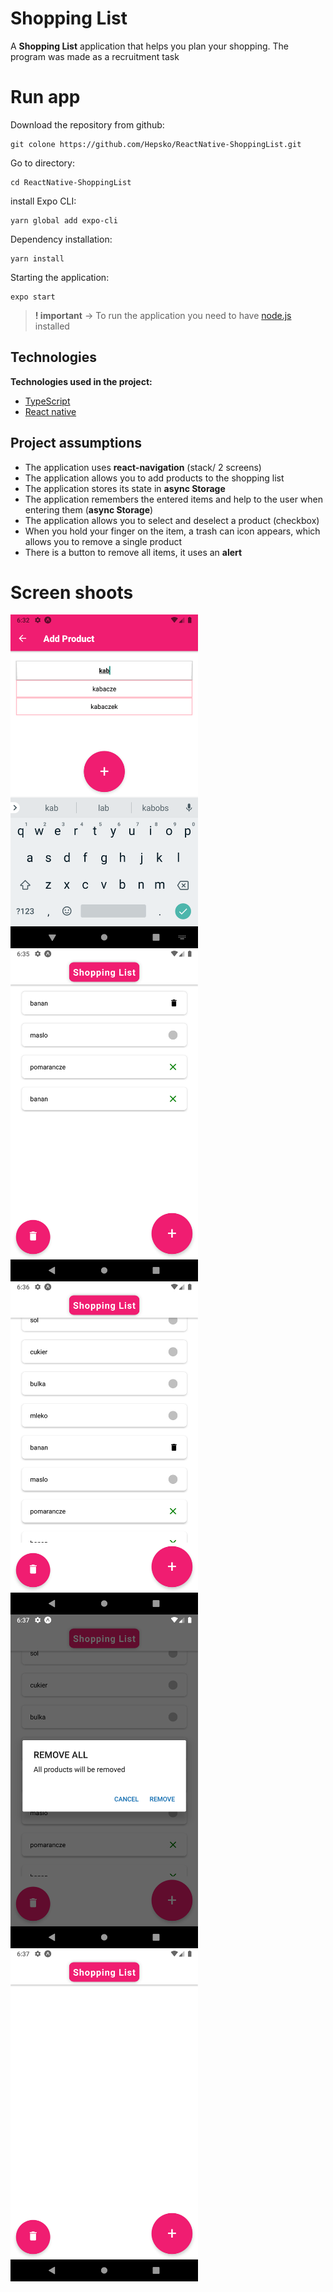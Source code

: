 # Shopping List

A **Shopping List** application that helps you plan your shopping.  The program was made as a recruitment task


# Run app
Download the repository from github:
```
git colone https://github.com/Hepsko/ReactNative-ShoppingList.git
```  
Go to directory:
```  
cd ReactNative-ShoppingList
```  
install Expo CLI:
```
yarn global add expo-cli
```  
Dependency installation:
```
yarn install
```  
Starting the application:
```
expo start
```  
> **! important** -> To run the application you need to have [node.js](https://nodejs.org/en/) installed
## Technologies

**Technologies used in the project:**
* [TypeScript](https://www.typescriptlang.org)
* [React native](https://reactnative.dev)

## Project assumptions
* The application uses **react-navigation** (stack/ 2 screens)
*  The application allows you to add products to the shopping list
* The application stores its state in **async Storage**
* The application remembers the entered items and help to the user when entering them (**async Storage**)
* The application allows you to select and deselect a product (checkbox)
* When you hold your finger on the item, a trash can icon appears, which allows you to remove a single product
* There is a button to remove all items, it uses an **alert**


# Screen shoots
<div style="text-align: center">
<img  alt="Screen1"  width="300" src="https://github.com/Hepsko/ReactNative-ShoppingList/blob/main/app_screenshots/Screenshot_1.png" style="float: left; margin-right: 50px;"/>
<img  alt="Screen6" width="300" src="https://github.com/Hepsko/ReactNative-ShoppingList/blob/main/app_screenshots/Screenshot_6.png" style="float: left; margin-right: 50px;"/>
<img  alt="Screen7" width="300" src="https://github.com/Hepsko/ReactNative-ShoppingList/blob/main/app_screenshots/Screenshot_7.png" style="float: left; margin-right: 50px;"/>
<img  alt="Screen8" width="300" src="https://github.com/Hepsko/ReactNative-ShoppingList/blob/main/app_screenshots/Screenshot_8.png" style="float: left; margin-right: 50px;"/>
<img  alt="Screen9" width="300" src="https://github.com/Hepsko/ReactNative-ShoppingList/blob/main/app_screenshots/Screenshot_9.png" style="float: left; margin-right: 50px;"/>
</div>
